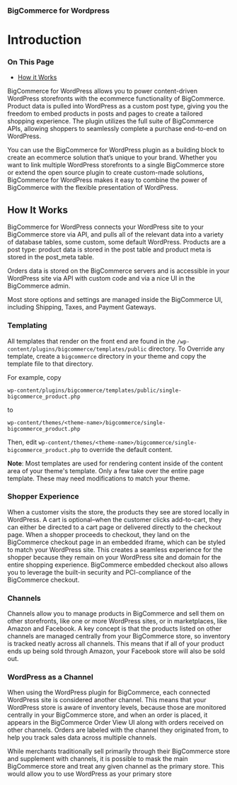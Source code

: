 <div><h3 class="sub-docs-type" id="bigcommerce-for-wordpress">BigCommerce for Wordpress</h3>
<h1 class="sub-docs-title" id="introduction">Introduction</h1>
<div class="otp" id="no-index">
	<h3> On This Page </h3>
	<ul>
        <li><a href="#introduction_how-it-works">How it Works</a></li>
	</ul>
</div>

BigCommerce for WordPress allows you to power content-driven WordPress storefronts with the ecommerce functionality of BigCommerce. Product data is pulled into WordPress as a custom post type, giving you the freedom to embed products in posts and pages to create a tailored shopping experience. The plugin utilizes the full suite of BigCommerce APIs, allowing shoppers to seamlessly complete a purchase end-to-end on WordPress.

You can use the BigCommerce for WordPress plugin as a building block to create an ecommerce solution that’s unique to your brand. Whether you want to link multiple WordPress storefronts to a single BigCommerce store or extend the open source plugin to create custom-made solutions, BigCommerce for WordPress makes it easy to combine the power of BigCommerce with the flexible presentation of WordPress.


<a href='#introduction_how-it-works' aria-hidden='true' class='block-anchor'  id='introduction_how-it-works'><i aria-hidden='true' class='linkify icon'></i></a>

## How It Works

BigCommerce for WordPress connects your WordPress site to your BigCommerce store via API, and pulls all of the relevant data into a variety of database tables, some custom, some default WordPress. Products are a post type: product data is stored in the post table and product meta is stored in the post_meta table.

Orders data is stored on the BigCommerce servers and is accessible in your WordPress site via API with custom code and via a nice UI in the BigCommerce admin. 

Most store options and settings are managed inside the BigCommerce UI, including Shipping, Taxes, and Payment Gateways.


### Templating

All templates that render on the front end are found in the `/wp-content/plugins/bigcommerce/templates/public` directory. To
Override any template, create a `bigcommerce` directory in your theme and copy the template file to that directory.

For example, copy

`wp-content/plugins/bigcommerce/templates/public/single-bigcommerce_product.php`

to

`wp-content/themes/<theme-name>/bigcommerce/single-bigcommerce_product.php`

Then, edit `wp-content/themes/<theme-name>/bigcommerce/single-bigcommerce_product.php` to override the default content.

**Note**: Most templates are used for rendering content inside of the content area of your theme's template. Only a few take over the entire page template. These may need modifications to match your theme.

### Shopper Experience

When a customer visits the store, the products they see are stored locally in WordPress. A cart is optional–when the customer clicks add-to-cart, they can either be directed to a cart page or delivered directly to the checkout page.
When a shopper proceeds to checkout, they land on the BigCommerce checkout page in an embedded iframe, which can be styled to match your WordPress site. This creates a seamless experience for the shopper because they remain on your WordPress site and domain for the entire shopping experience. BigCommerce embedded checkout also allows you to leverage the built-in security and PCI-compliance of the BigCommerce checkout.

### Channels

Channels allow you to manage products in BigCommerce and sell them on other storefronts, like one or more WordPress sites, or in marketplaces, like Amazon and Facebook. A key concept is that the products listed on other channels are managed centrally from your BigCommerce store, so inventory is tracked neatly across all channels. This means that if all of your product ends up being sold through Amazon, your Facebook store will also be sold out.

### WordPress as a Channel

When using the WordPress plugin for BigCommerce, each connected WordPress site is considered another channel. This means that your WordPress store is aware of inventory levels, because those are monitored centrally in your BigCommerce store, and when an order is placed, it appears in the BigCommerce Order View UI along with orders received on other channels. Orders are labeled with the channel they originated from, to help you track sales data across multiple channels.

While merchants traditionally sell primarily through their BigCommerce store and supplement with channels, it is possible to mask the main BigCommerce store and treat any given channel as the primary store. This would allow you to use WordPress as your primary store


